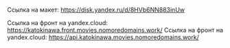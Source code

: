 Ссылка на макет: https://disk.yandex.ru/d/8HVb6NN883inUw

Ссылка на фронт на yandex.cloud: https://katokinawa.front.movies.nomoredomains.work/
Ссылка на фронт на yandex.cloud: https://api.katokinawa.movies.nomoredomains.work/